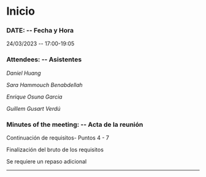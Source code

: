 # Inicio

### DATE: -- Fecha y Hora

24/03/2023 -- 17:00-19:05

### Attendees: -- Asistentes

_Daniel Huang_

_Sara Hammouch Benabdellah_

_Enrique Osuna Garcia_

_Guillem Gusart Verdú_

### Minutes of the meeting: -- Acta de la reunión

Continuación de requisitos- Puntos 4 - 7

Finalización del bruto de los requisitos

Se requiere un repaso adicional

---
